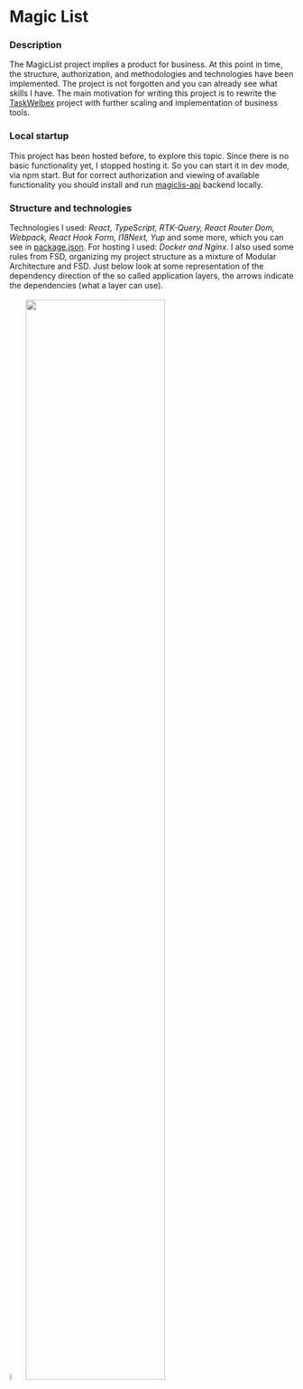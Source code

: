 <h1>Magic List</h1>
<h3>Description</h3>
The MagicList project implies a product for business. At this point in time, the structure, authorization, and methodologies and technologies have been implemented. The project is not forgotten and you can already see what skills I have.
The main motivation for writing this project is to rewrite the <a href="https://github.com/kartemdev/TaskWelbeX" target="_blank">TaskWelbex</a> project with further scaling and implementation of business tools.
<h3>Local startup</h3>
This project has been hosted before, to explore this topic. Since there is no basic functionality yet, I stopped hosting it. 
So you can start it in dev mode, via npm start. But for correct authorization and viewing of available functionality you should install and run <a href="https://github.com/kartemdev/magiclis-api" target="_blank">magiclis-api</a> backend locally.
<h3>Structure and technologies</h3>
Technologies I used: <i>React, TypeScript, RTK-Query, React Router Dom, Webpack, React Hook Form, I18Next, Yup</i> and some more, which you can see in <a href="https://github.com/kartemdev/magiclist/blob/master/client/package.json">package.json</a>. For hosting I used: <i>Docker and Nginx</i>.
I also used some rules from FSD, organizing my project structure as a mixture of Modular Architecture and FSD. Just below look at some representation of the dependency direction of the so called application layers, the arrows indicate the dependencies (what a layer can use).
<br />
<br />
<img style="width: 5%;" src="https://github.com/kartemdev/magiclist/assets/103846630/6442b3d9-4ead-47d5-b231-5c2a695bf0e9" />
<img style="width: 70%;" src="https://github.com/kartemdev/magiclist/assets/103846630/f8a620e2-e479-4645-88ca-d375c9794f47" />
